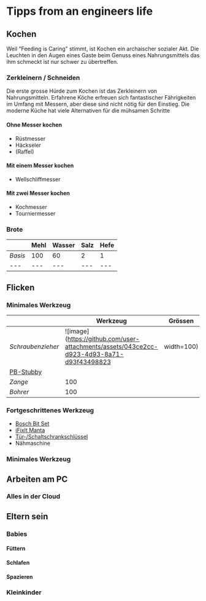 
# Tipps from an engineers life

## Kochen
Weil  "Feeding is Caring" stimmt, ist Kochen ein archaischer sozialer Akt. Die Leuchten in den Augen eines Gaste beim Genuss eines Nahrungsmittels das ihm schmeckt ist nur schwer zu übertreffen.

### Zerkleinern / Schneiden
Die erste grosse Hürde zum Kochen ist das Zerkleinern von Nahrungsmitteln. Erfahrene Köche erfreuen sich fantastischer Fährigkeiten im Umfang mit Messern, aber diese sind nicht nötig für den Einstieg.
Die moderne Küche hat viele Alternativen für die mühsamen Schritte

#### Ohne Messer kochen
- Rüstmesser
- Häckseler
- (Raffel)

#### Mit einem  Messer kochen
- Wellschliffmesser

#### Mit zwei Messer kochen
- Kochmesser
- Tourniermesser

### Brote

||Mehl |Wasser |Salz |Hefe|
|---|---|---|---|---|
|*Basis* |100 |60 |2 |1 |
|---|---|---|---|---|

## Flicken

### Minimales Werkzeug

||Werkzeug |Grössen |
|---|---|---|
|*Schraubenzieher* | ![image](https://github.com/user-attachments/assets/043ce2cc-d923-4d93-8a71-d93f43498823| width=100) |
[PB-Stubby](https://www.pbswisstools.com/de/werkzeuge/quality-hand-tools/schraubenzieher/produkt/pb-8453) |
|*Zange*  | 100 |
|*Bohrer* | 100 |

### Fortgeschrittenes Werkzeug

- [Bosch Bit Set](https://www.bosch-diy.com/au/en/p/screwdriver-bit-set-27-pieces-with-ratchet-2763384) 
- [iFixIt Manta ](https://www.ifixit.com/products/manta-driver-kit-112-bit-driver-kit)
- [Tür-/Schaltschrankschlüssel](https://www.knipex.de/produkte/schaltschrankschluessel/knipex-twinkey-der-universellste-aller-schaltschrankschluessel/knipex-twinkey-der-universellste-aller-schaltschrankschluessel/001101)
- Nähmaschine

### Minimales Werkzeug

## Arbeiten am PC

### Alles in der Cloud

## Eltern sein

### Babies

#### Füttern

#### Schlafen

#### Spazieren

### Kleinkinder
